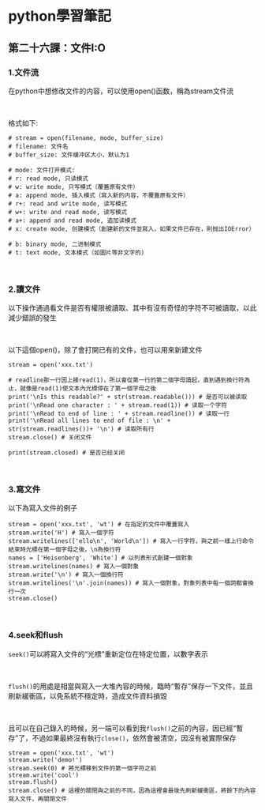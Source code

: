 # python學習筆記

## 第二十六課：文件I:O

### 1.文件流

在python中想修改文件的内容，可以使用open()函数，稱為stream文件流

&nbsp;

格式如下:

```
# stream = open(filename, mode, buffer_size)
# filename: 文件名
# buffer_size: 文件缓冲区大小，默认为1

# mode: 文件打开模式:
# r: read mode, 只读模式
# w: write mode, 只写模式（覆蓋原有文件）
# a: append mode, 插入模式（寫入新的内容，不覆蓋原有文件）
# r+: read and write mode, 读写模式
# w+: write and read mode, 读写模式
# a+: append and read mode, 追加读模式
# x: create mode, 创建模式（創建新的文件並寫入，如果文件已存在，則抛出IOError）

# b: binary mode, 二进制模式
# t: text mode, 文本模式（如圖片等非文字的)
```

&nbsp;

### 2.讀文件

以下操作通過看文件是否有權限被讀取、其中有沒有奇怪的字符不可被讀取，以此減少錯誤的發生

&nbsp;

以下這個open()，除了會打開已有的文件，也可以用來新建文件
```
stream = open('xxx.txt')

# readline那一行因上接read(1)，所以會從第一行的第二個字母讀起，直到遇到換行符為止，就像是read(1)使文本內光標停在了第一個字母之後
print('\nIs this readable?' + str(stream.readable())) # 是否可以被读取 
print('\nRead one character : ' + stream.read(1)) # 读取一个字符
print('\nRead to end of line : ' + stream.readline()) # 读取一行
print('\nRead all lines to end of file : \n' + str(stream.readlines())+ '\n') # 读取所有行
stream.close() # 关闭文件

print(stream.closed) # 是否已经关闭
```

&nbsp;

### 3.寫文件

以下為寫入文件的例子

```
stream = open('xxx.txt', 'wt') # 在指定的文件中覆蓋寫入
stream.write('H') # 寫入一個字符
stream.writelines(['ello\n', 'World\n']) # 寫入一行字符，與之前一樣上行命令結束時光標在第一個字母之後，\n為換行符
names = ['Heisenberg', 'White'] # 以列表形式創建一個對象
stream.writelines(names) # 寫入一個對象
stream.write('\n') # 寫入一個換行符
stream.writelines('\n'.join(names)) # 寫入一個對象，對象列表中每一個詞都會換行一次
stream.close()
```

&nbsp;

### 4.seek和flush

`seek()`可以將寫入文件的“光標”重新定位在特定位置，以數字表示

&nbsp;

`flush()`的用處是相當與寫入一大堆內容的時候，臨時“暫存”保存一下文件，並且刷新緩衝區，以免系統不穩定時，造成文件資料損毀

<br>

且可以在自己錄入的時候，另一端可以看到我`flush()`之前的內容，因已經“暫存”了，不過如果最終沒有執行`close()`，依然會被清空，因沒有被實際保存

```
stream = open('xxx.txt', 'wt')
stream.write('demo!')
stream.seek(0) # 將光標移到文件的第一個字符之前
stream.write('cool')
stream.flush()
stream.close() # 這裡的關閉與之前的不同，因為這裡會最後先刷新緩衝區，將餘下的內容寫入文件，再關閉文件
```

